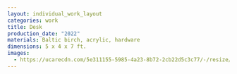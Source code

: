```yaml
---
layout: individual_work_layout
categories: work
title: Desk
production_date: "2022"
materials: Baltic birch, acrylic, hardware
dimensions: 5 x 4 x 7 ft.
images:
  - https://ucarecdn.com/5e311155-5985-4a23-8b72-2cb22d5c3c77/-/resize/2400/-/quality/lightest/-/format/auto/
---
```

